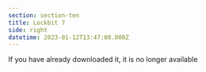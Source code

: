 ```yaml
---
section: section-ten
title: Lockbit 7
side: right
datetime: 2023-01-12T13:47:00.000Z
---
```

If you have already downloaded it, it is no longer available
